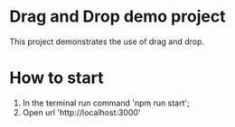 # Drag and Drop demo project

This project demonstrates the use of drag and drop.

# How to start

1. In the terminal run command 'npm run start';
2. Open url 'http://localhost:3000'